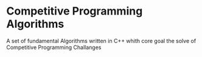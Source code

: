 # Competitive Programming Algorithms

A set of fundamental Algorithms written in C++ whith core goal the solve of Competitive Programming Challanges
